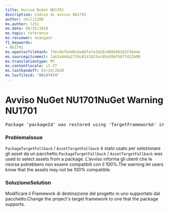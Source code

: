 ```yaml
---
title: Avviso NuGet NU1701
description: Codice di avviso NU1701
author: zhili1208
ms.author: lzhi
ms.date: 06/25/2018
ms.topic: reference
ms.reviewer: anangaur
f1_keywords:
- NU1701
ms.openlocfilehash: 73ec0efb4d0c8a00fe7e2420c808b903d2f3b44e
ms.sourcegitcommit: 1a63a84da2719c8141823ac89a20bf507fd22b00
ms.translationtype: MT
ms.contentlocale: it-IT
ms.lasthandoff: 03/24/2020
ms.locfileid: "80147474"
---
```

# <a name="nuget-warning-nu1701"></a><span data-ttu-id="6cf5e-103">Avviso NuGet NU1701</span><span class="sxs-lookup"><span data-stu-id="6cf5e-103">NuGet Warning NU1701</span></span>

<pre>Package 'packageId' was restored using 'TargetFrameworkA' instead the project target framework 'TargetFrameworkB'. This package may not be fully compatible with your project.</pre>

### <a name="issue"></a><span data-ttu-id="6cf5e-104">Problema</span><span class="sxs-lookup"><span data-stu-id="6cf5e-104">Issue</span></span>
<span data-ttu-id="6cf5e-105">`PackageTargetFallback` / `AssetTargetFallback` è stato usato per selezionare gli asset da un pacchetto.</span><span class="sxs-lookup"><span data-stu-id="6cf5e-105">`PackageTargetFallback` / `AssetTargetFallback` was used to select assets from a package.</span></span> <span data-ttu-id="6cf5e-106">L'avviso informa gli utenti che le risorse potrebbero non essere compatibili con il 100%.</span><span class="sxs-lookup"><span data-stu-id="6cf5e-106">The warning let users know that the assets may not be 100% compatible.</span></span>

### <a name="solution"></a><span data-ttu-id="6cf5e-107">Soluzione</span><span class="sxs-lookup"><span data-stu-id="6cf5e-107">Solution</span></span>
<span data-ttu-id="6cf5e-108">Modificare il Framework di destinazione del progetto in uno supportato dal pacchetto.</span><span class="sxs-lookup"><span data-stu-id="6cf5e-108">Change the project's target framework to one that the package supports.</span></span>
